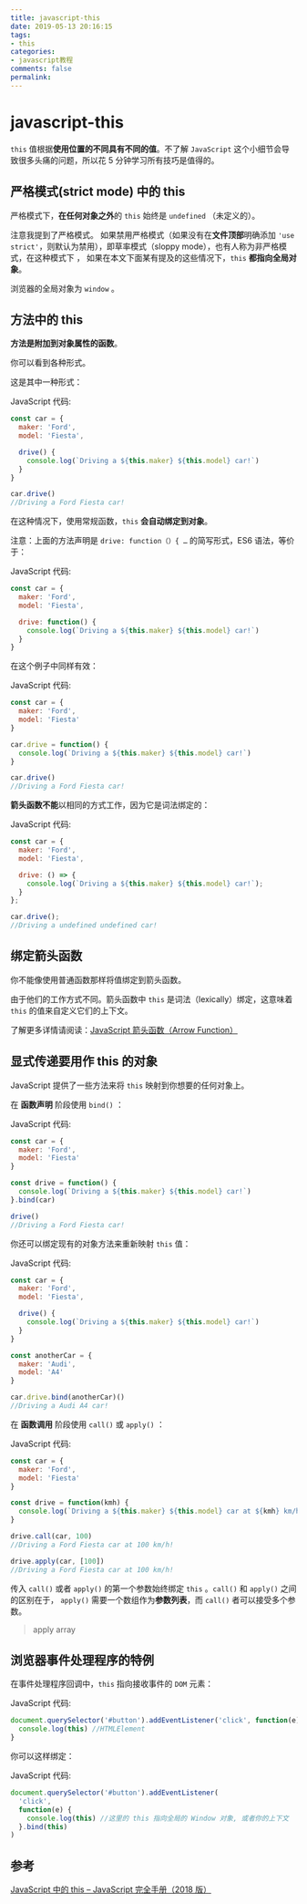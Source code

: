 ```yaml
---
title: javascript-this
date: 2019-05-13 20:16:15
tags:
- this
categories:
- javascript教程
comments: false
permalink:
---
```


# javascript-this

`this` 值根据**使用位置的不同具有不同的值**。不了解 `JavaScript` 这个小细节会导致很多头痛的问题，所以花 5 分钟学习所有技巧是值得的。

## 严格模式(strict mode) 中的 this

严格模式下，**在任何对象之外**的 `this` 始终是 `undefined` （未定义的）。

注意我提到了严格模式。 如果禁用严格模式（如果没有在**文件顶部**明确添加 `'use strict'`，则默认为禁用），即草率模式（sloppy mode），也有人称为非严格模式，在这种模式下 ， 如果在本文下面某有提及的这些情况下，`this` **都指向全局对象**。

浏览器的全局对象为 `window` 。

## 方法中的 this

**方法是附加到对象属性的函数**。

你可以看到各种形式。

这是其中一种形式：

JavaScript 代码:

```JavaScript
const car = {
  maker: 'Ford',
  model: 'Fiesta',

  drive() {
    console.log(`Driving a ${this.maker} ${this.model} car!`)
  }
}

car.drive()
//Driving a Ford Fiesta car!
```

在这种情况下，使用常规函数，`this` **会自动绑定到对象**。

注意：上面的方法声明是 `drive: function（）{ …` 的简写形式，ES6 语法，等价于：

JavaScript 代码:

```JavaScript
const car = {
  maker: 'Ford',
  model: 'Fiesta',

  drive: function() {
    console.log(`Driving a ${this.maker} ${this.model} car!`)
  }
}
```

在这个例子中同样有效：

JavaScript 代码:

```JavaScript
const car = {
  maker: 'Ford',
  model: 'Fiesta'
}

car.drive = function() {
  console.log(`Driving a ${this.maker} ${this.model} car!`)
}

car.drive()
//Driving a Ford Fiesta car!
```

**箭头函数不能**以相同的方式工作，因为它是词法绑定的：

JavaScript 代码:

```javascript
const car = {
  maker: 'Ford',
  model: 'Fiesta',

  drive: () => {
    console.log(`Driving a ${this.maker} ${this.model} car!`);
  }
};

car.drive();
//Driving a undefined undefined car!
```

## 绑定箭头函数

你不能像使用普通函数那样将值绑定到箭头函数。

由于他们的工作方式不同。箭头函数中 `this` 是词法（lexically）绑定，这意味着 `this` 的值来自定义它们的上下文。

了解更多详情请阅读：[JavaScript 箭头函数（Arrow Function）](https://www.html.cn/archives/10176)

## 显式传递要用作 this 的对象

JavaScript 提供了一些方法来将 `this` 映射到你想要的任何对象上。

在 **函数声明** 阶段使用 `bind()` ：

JavaScript 代码:

```JavaScript
const car = {
  maker: 'Ford',
  model: 'Fiesta'
}

const drive = function() {
  console.log(`Driving a ${this.maker} ${this.model} car!`)
}.bind(car)

drive()
//Driving a Ford Fiesta car!
```

你还可以绑定现有的对象方法来重新映射 `this` 值：

JavaScript 代码:

```JavaScript
const car = {
  maker: 'Ford',
  model: 'Fiesta',

  drive() {
    console.log(`Driving a ${this.maker} ${this.model} car!`)
  }
}

const anotherCar = {
  maker: 'Audi',
  model: 'A4'
}

car.drive.bind(anotherCar)()
//Driving a Audi A4 car!
```

在 **函数调用** 阶段使用 `call()` 或 `apply()` ：

JavaScript 代码:

```JavaScript
const car = {
  maker: 'Ford',
  model: 'Fiesta'
}

const drive = function(kmh) {
  console.log(`Driving a ${this.maker} ${this.model} car at ${kmh} km/h!`)
}

drive.call(car, 100)
//Driving a Ford Fiesta car at 100 km/h!

drive.apply(car, [100])
//Driving a Ford Fiesta car at 100 km/h!
```

传入 `call()` 或者 `apply()` 的第一个参数始终绑定 `this` 。`call()` 和 `apply()` 之间的区别在于， `apply()` 需要一个数组作为**参数列表**，而 `call()` 者可以接受多个参数。

> apply array

## 浏览器事件处理程序的特例

在事件处理程序回调中，`this` 指向接收事件的 `DOM` 元素：

JavaScript 代码:

```JavaScript
document.querySelector('#button').addEventListener('click', function(e) {
  console.log(this) //HTMLElement
}
```

你可以这样绑定：

JavaScript 代码:

```JavaScript
document.querySelector('#button').addEventListener(
  'click',
  function(e) {
    console.log(this) //这里的 this 指向全局的 Window 对象, 或者你的上下文
  }.bind(this)
)
```

## 参考

[JavaScript 中的 this – JavaScript 完全手册（2018 版）](https://www.html.cn/archives/10260)
